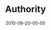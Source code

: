 ---
layout: message
category: message
series: "House Work"
title: "Authority"
date: 2010-06-20-00-00
message_id: 625
audio: "http://s3.amazonaws.com/crossroadsaudiomessages/HouseWork02.mp3"
audio-duration: "40:36"
program: "http://s3.amazonaws.com/crossroads-media/media/legacy/documents/06_19-20_10Program.pdf"
description: "Brian Tome discusses how aligning with authority structures can help us pursue our passions."
video: "https://s3.amazonaws.com/crossroadsvideomessages/HouseWork02.mp4"
video-duration: "40:43"
video-image: "http://s3.amazonaws.com/crossroads-media/images/legacy/content/HouseWork02_Still.jpg"
explicit: "N"
---